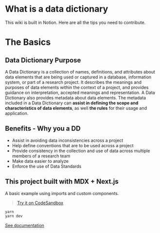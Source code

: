 # What is a data dictionary

This wiki is built in Notion. Here are all the tips you need to contribute.

# The Basics

## Data Dictionary Purpose

A Data Dictionary is a collection of names, definitions, and attributes about data elements that are being used or captured in a database, information system, or part of a research project. It describes the meanings and purposes of data elements within the context of a project, and provides guidance on interpretation, accepted meanings and representation. A Data Dictionary also provides metadata about data elements. The metadata included in a Data Dictionary can **assist in defining the scope and characteristics of data elements**, as well **the rules** for their usage and application.

## Benefits - Why you a DD

- Assist in avoiding data inconsistencies across a project
- Help define conventions that are to be used across a project
- Provide consistency in the collection and use of data across multiple members of a research team
- Make data easier to analyze
- Enforce the use of Data Standards


## This project built with MDX + Next.js

A basic example using imports and custom components.

> [Try it on CodeSandbox](https://codesandbox.io/s/github/mdx-js/mdx/tree/master/examples/next)

```sh
yarn
yarn dev
```

[See documentation](https://mdxjs.com/getting-started/next)

